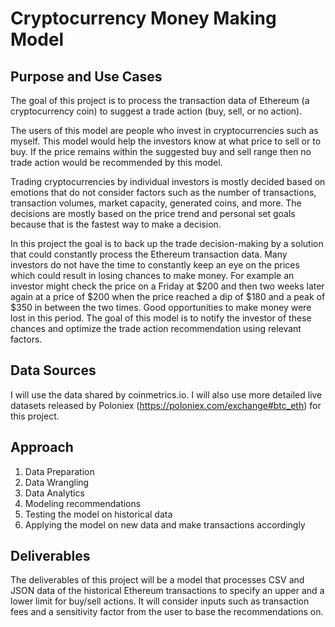 # Cryptocurrency Money Making Model

## Purpose and Use Cases

The goal of this project is to process the transaction data of Ethereum (a cryptocurrency coin) to suggest a trade action (buy, sell, or no action). 

The users of this model are people who invest in cryptocurrencies such as myself. This model would help the investors know at what price to sell or to buy. If the price remains within the suggested buy and sell range then no trade action would be recommended by this model. 

Trading cryptocurrencies by individual investors is mostly decided based on emotions that do not consider factors such as the number of transactions, transaction volumes, market capacity, generated coins, and more. The decisions are mostly based on the price trend and personal set goals because that is the fastest way to make a decision. 

In this project the goal is to back up the trade decision-making by a solution that could constantly process the Ethereum transaction data. Many investors do not have the time to constantly keep an eye on the prices which could result in losing chances to make money. For example an investor might check the price on a Friday at $200 and then two weeks later again at a price of $200 when the price reached a dip of $180 and a peak of $350 in between the two times. Good opportunities to make money were lost in this period. The goal of this model is to notify the investor of these chances and optimize the trade action recommendation using relevant factors.

## Data Sources

I will use the data shared by coinmetrics.io. I will also use more detailed live datasets released by Poloniex (https://poloniex.com/exchange#btc_eth) for this project.

## Approach

1. Data Preparation
2. Data Wrangling
3. Data Analytics
4. Modeling recommendations 
5. Testing the model on historical data
6. Applying the model on new data and make transactions accordingly 

## Deliverables

The deliverables of this project will be a model that processes CSV and JSON data of the historical Ethereum transactions to specify an upper and a lower limit for buy/sell actions. It will consider inputs such as transaction fees and a sensitivity factor from the user to base the recommendations on. 
